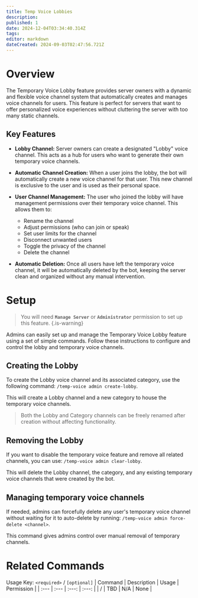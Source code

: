 ```yaml
---
title: Temp Voice Lobbies
description: 
published: 1
date: 2024-12-04T03:34:40.314Z
tags: 
editor: markdown
dateCreated: 2024-09-03T02:47:56.721Z
---
```


# Overview
The Temporary Voice Lobby feature provides server owners with a dynamic and flexible voice channel system that automatically creates and manages voice channels for users. This feature is perfect for servers that want to offer personalized voice experiences without cluttering the server with too many static channels.

## Key Features
* **Lobby Channel:** Server owners can create a designated "Lobby" voice channel. This acts as a hub for users who want to generate their own temporary voice channels.

* **Automatic Channel Creation:** When a user joins the lobby, the bot will automatically create a new voice channel for that user. This new channel is exclusive to the user and is used as their personal space.

* **User Channel Management:** The user who joined the lobby will have management permissions over their temporary voice channel. This allows them to:
  * Rename the channel
  * Adjust permissions (who can join or speak)
  * Set user limits for the channel
  * Disconnect unwanted users
  * Toggle the privacy of the channel
  * Delete the channel
 
* **Automatic Deletion:** Once all users have left the temporary voice channel, it will be automatically deleted by the bot, keeping the server clean and organized without any manual intervention.

# Setup
> You will need **`Manage Server`** or **`Administrator`** permission to set up this feature.
{.is-warning}

Admins can easily set up and manage the Temporary Voice Lobby feature using a set of simple commands. Follow these instructions to configure and control the lobby and temporary voice channels.

## Creating the Lobby
To create the Lobby voice channel and its associated category, use the following command: `/temp-voice admin create-lobby`.

This will create a Lobby channel and a new category to house the temporary voice channels. 
> Both the Lobby and Category channels can be freely renamed after creation without affecting functionality.

## Removing the Lobby
If you want to disable the temporary voice feature and remove all related channels, you can use: `/temp-voice admin clear-lobby`.

This will delete the Lobby channel, the category, and any existing temporary voice channels that were created by the bot.

## Managing temporary voice channels
If needed, admins can forcefully delete any user's temporary voice channel without waiting for it to auto-delete by running: `/temp-voice admin force-delete <channel>`.

This command gives admins control over manual removal of temporary channels.

# Related Commands
Usage Key: `<required>` / `[optional]`
| Command | Description | Usage | Permission |
| :--- | :--- | :---: | :---: |
| / | TBD | N/A | None | 